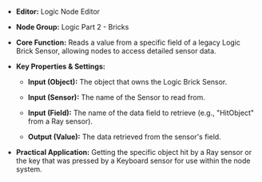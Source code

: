 - **Editor:** Logic Node Editor
    
- **Node Group:** Logic Part 2 - Bricks
    
- **Core Function:** Reads a value from a specific field of a legacy Logic Brick Sensor, allowing nodes to access detailed sensor data.
    
- **Key Properties & Settings:**
    
    - **Input (Object):** The object that owns the Logic Brick Sensor.
        
    - **Input (Sensor):** The name of the Sensor to read from.
        
    - **Input (Field):** The name of the data field to retrieve (e.g., "HitObject" from a Ray sensor).
        
    - **Output (Value):** The data retrieved from the sensor's field.
        
- **Practical Application:** Getting the specific object hit by a Ray sensor or the key that was pressed by a Keyboard sensor for use within the node system.